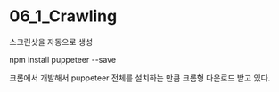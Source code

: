 # 06_1_Crawling


스크린샷을 자동으로 생성

npm install puppeteer --save

크롬에서 개발해서 puppeteer 전체를 설치하는 만큼
크롬형 다운로드 받고 있다.